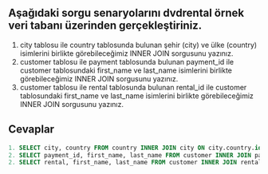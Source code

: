 ## Aşağıdaki sorgu senaryolarını dvdrental örnek veri tabanı üzerinden gerçekleştiriniz.

1. city tablosu ile country tablosunda bulunan şehir (city) ve ülke (country) isimlerini birlikte görebileceğimiz INNER JOIN sorgusunu yazınız.
2. customer tablosu ile payment tablosunda bulunan payment_id ile customer tablosundaki first_name ve last_name isimlerini birlikte görebileceğimiz INNER JOIN sorgusunu yazınız.
3. customer tablosu ile rental tablosunda bulunan rental_id ile customer tablosundaki first_name ve last_name isimlerini birlikte görebileceğimiz INNER JOIN sorgusunu yazınız.

## Cevaplar
```sql
1. SELECT city, country FROM country INNER JOIN city ON city.country.id = country.id;
2. SELECT payment_id, first_name, last_name FROM customer INNER JOIN payment ON payment.customer.id = customer.id;
2. SELECT rental, first_name, last_name FROM customer INNER JOIN rental ON rental.customer.id = customer.id;
```